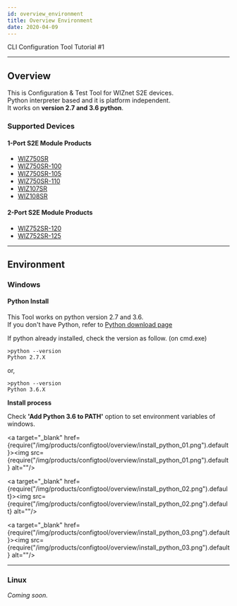 ```yaml
---
id: overview_environment
title: Overview Environment
date: 2020-04-09
---
```


CLI Configuration Tool Tutorial #1

-----

## Overview

This is Configuration & Test Tool for WIZnet S2E devices.  
Python interpreter based and it is platform independent.  
It works on **version 2.7 and 3.6 python**.

### Supported Devices

#### 1-Port S2E Module Products

- [WIZ750SR](../wiz750sr)
- [WIZ750SR-100](../../WIZ750SR-1xx-Series/WIZ750SR-100/WIZ750SR-100.md)
- [WIZ750SR-105](../../WIZ750SR-1xx-Series/WIZ750SR-105/WIZ750SR-105.md)
- [WIZ750SR-110](../../WIZ750SR-1xx-Series/WIZ750SR-110/WIZ750SR-110.md)
- [WIZ107SR](http://www.wiznet.io/product-item/wiz107sr/)
- [WIZ108SR](http://www.wiznet.io/product-item/wiz108sr/)


#### 2-Port S2E Module Products

  - [WIZ752SR-120](../../WIZ752SR-12x-Series/WIZ752SR-120/WIZ752SR-120.md)
  - [WIZ752SR-125](../../WIZ752SR-12x-Series/WIZ752SR-125/WIZ752SR-125.md)

-----

## Environment

### Windows

#### Python Install

This Tool works on python version 2.7 and 3.6.  
If you don't have Python, refer to [Python download
page](https://www.python.org/downloads/)

If python already installed, check the version as follow. (on cmd.exe)

    >python --version
    Python 2.7.X

or,

    >python --version
    Python 3.6.X

**Install process**

Check **'Add Python 3.6 to PATH'** option
to set environment variables of windows.

<a target="_blank" href={require("/img/products/configtool/overview/install_python_01.png").default}><img src={require("/img/products/configtool/overview/install_python_01.png").default} alt=""/></a>

<a target="_blank" href={require("/img/products/configtool/overview/install_python_02.png").default}><img src={require("/img/products/configtool/overview/install_python_02.png").default} alt=""/></a>

<a target="_blank" href={require("/img/products/configtool/overview/install_python_03.png").default}><img src={require("/img/products/configtool/overview/install_python_03.png").default} alt=""/></a>

-----

### Linux

*Coming soon.*

